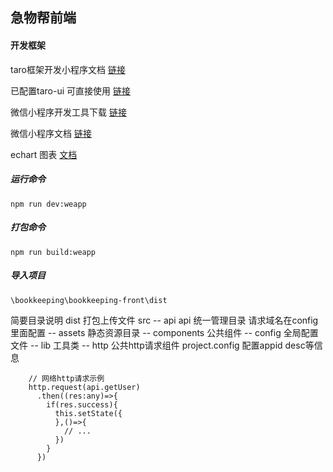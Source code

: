 ## 急物帮前端

#### 开发框架

taro框架开发小程序文档 [链接](https://taro-docs.jd.com/)

已配置taro-ui 可直接使用 [链接](https://taro-ui.jd.com/#/docs/introduction)

微信小程序开发工具下载 [链接](https://dldir1.qq.com/WechatWebDev/1.2.0/201910121/wechat_devtools_1.02.1910121_x64.exe)

微信小程序文档 [链接](https://developers.weixin.qq.com/miniprogram/dev/framework/quickstart/code.html#JSON-%E9%85%8D%E7%BD%AE)

echart 图表 [文档](https://www.echartsjs.com/zh/tutorial.html#5%20%E5%88%86%E9%92%9F%E4%B8%8A%E6%89%8B%20ECharts)

##### 运行命令
`npm run dev:weapp`

##### 打包命令
`npm run build:weapp`

##### 导入项目
`\bookkeeping\bookkeeping-front\dist`


简要目录说明
dist 打包上传文件
src
 -- api api 统一管理目录 请求域名在config里面配置
 -- assets 静态资源目录
 -- components 公共组件
 -- config 全局配置文件
 -- lib 工具类 
    -- http 公共http请求组件 
project.config 配置appid desc等信息

```
	// 网络http请求示例
    http.request(api.getUser)
      .then((res:any)=>{
        if(res.success){
          this.setState({
          },()=>{
            // ...
          })
        }
      })
```